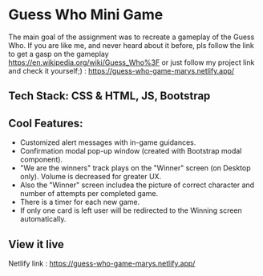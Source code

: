 # Guess Who Mini Game

The main goal of the assignment was to recreate a gameplay of the Guess Who.
If you are like me, and never heard about it before, pls follow the link to get a gasp on the gameplay https://en.wikipedia.org/wiki/Guess_Who%3F or just follow my project link and check it yourself;) : https://guess-who-game-marys.netlify.app/

## Tech Stack: CSS & HTML, JS, Bootstrap

## Cool Features:

- Customized alert messages with in-game guidances.
- Confirmation modal pop-up window (created with Bootstrap modal component).
- "We are the winners" track plays on the "Winner" screen (on Desktop only). Volume is decreased for greater UX.
- Also the "Winner" screen includea the picture of correct character and number of attempts per completed game.
- There is a timer for each new game.
- If only one card is left user will be redirected to the Winning screen automatically.

## View it live

Netlify link : https://guess-who-game-marys.netlify.app/
